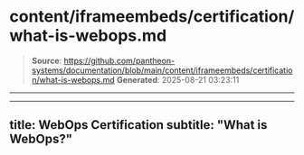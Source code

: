 # content/iframeembeds/certification/what-is-webops.md

> **Source**: https://github.com/pantheon-systems/documentation/blob/main/content/iframeembeds/certification/what-is-webops.md
> **Generated**: 2025-08-21 03:23:11

---

---
title: WebOps Certification
subtitle: "What is WebOps?"
---

<Partial file="certification-guide/what-is-webops.md" />
